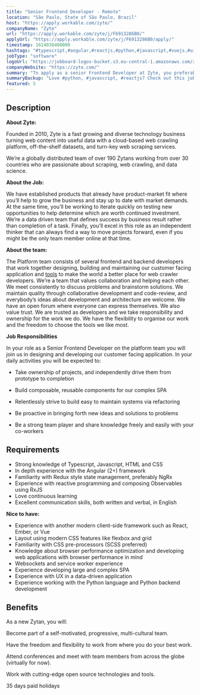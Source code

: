 ```yaml
---
title: "Senior Frontend Developer - Remote"
location: "São Paulo, State of São Paulo, Brazil"
host: "https://apply.workable.com/zyte/"
companyName: "Zyte"
url: "https://apply.workable.com/zyte/j/F6913286B0/"
applyUrl: "https://apply.workable.com/zyte/j/F6913286B0/apply/"
timestamp: 1614038400000
hashtags: "#typescript,#angular,#reactjs,#python,#javascript,#vuejs,#ui/ux,#html,#css,#content"
jobType: "software"
logoUrl: "https://jobboard-logos-bucket.s3.eu-central-1.amazonaws.com/zyte"
companyWebsite: "https://zyte.com/"
summary: "To apply as a senior Frontend Developer at Zyte, you preferably need to have in depth experience with the Angular framework."
summaryBackup: "Love #python, #javascript, #reactjs? Check out this job post!"
featured: 5
---
```


## Description

**About Zyte:**

Founded in 2010, Zyte is a fast growing and diverse technology business turning web content into useful data with a cloud-based web crawling platform, off-the-shelf datasets, and turn-key web scraping services.

We’re a globally distributed team of over 190 Zytans working from over 30 countries who are passionate about scraping, web crawling, and data science.

**About the Job:**

We have established products that already have product-market fit where you’ll help to grow the business and stay up to date with market demands. At the same time, you’ll be working to iterate quickly on testing new opportunities to help determine which are worth continued investment. We’re a data driven team that defines success by business result rather than completion of a task. Finally, you’ll excel in this role as an independent thinker that can always find a way to move projects forward, even if you might be the only team member online at that time.

**About the team:**

The Platform team consists of several frontend and backend developers that work together designing, building and maintaining our customer facing application and [tools](https://scrapinghub.com/platform) to make the world a better place for web crawler developers. We’re a team that values collaboration and helping each other. We meet consistently to discuss problems and brainstorm solutions. We maintain quality through collaborative development and code-review, and everybody’s ideas about development and architecture are welcome. We have an open forum where everyone can express themselves. We also value trust. We are trusted as developers and we take responsibility and ownership for the work we do. We have the flexibility to organise our work and the freedom to choose the tools we like most.

**Job Responsibilities**

In your role as a Senior Frontend Developer on the platform team you will join us in designing and developing our customer facing application. In your daily activities you will be expected to:

*   Take ownership of projects, and independently drive them from prototype to completion
*   Build composable, reusable components for our complex SPA
*   Relentlessly strive to build easy to maintain systems via refactoring

*   Be proactive in bringing forth new ideas and solutions to problems
*   Be a strong team player and share knowledge freely and easily with your co-workers

## Requirements

*   Strong knowledge of Typescript, Javascript, HTML and CSS
*   In depth experience with the Angular (2+) framework
*   Familiarity with Redux style state management, preferably NgRx
*   Experience with reactive programming and composing Observables using RxJS
*   Love continuous learning
*   Excellent communication skills, both written and verbal, in English

**Nice to have:**

*   Experience with another modern client-side framework such as React, Ember, or Vue
*   Layout using modern CSS features like flexbox and grid
*   Familiarity with CSS pre-processors (SCSS preferred)
*   Knowledge about browser performance optimization and developing web applications with browser performance in mind
*   Websockets and service worker experience
*   Experience developing large and complex SPA
*   Experience with UX in a data-driven application
*   Experience working with the Python language and Python backend development

## Benefits

As a new Zytan, you will:

Become part of a self-motivated, progressive, multi-cultural team.

Have the freedom and flexibility to work from where you do your best work.

Attend conferences and meet with team members from across the globe (virtually for now).

Work with cutting-edge open source technologies and tools.

35 days paid holidays
